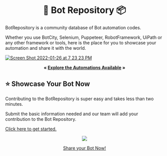 <p align="center">
  <h1 align="center">🤖 Bot Repository 📦</h1>
</p>

BotRepository is a community database of Bot automation codes.

Whether you use BotCity, Selenium, Puppeteer, RobotFramework, UiPath or any other framework or tools, here is the place for you to showcase your automation and share it with the world.

[![Screen Shot 2022-01-26 at 7 23 23 PM](https://user-images.githubusercontent.com/8185425/151286908-903fbc24-115c-4c8e-ac6a-aca5281df52b.png)](https://repository.botcity.dev)
<p align="center">
<strong>« <a href="https://repository.botcity.dev">Explore the Automations Available</a> »</strong>
</p>

## ⭐️ Showcase Your Bot Now

Contributing to the BotRepository is super easy and takes less than two minutes.

Submit the basic information needed and our team will add your contribution to the Bot Repository.

[Click here to get started.](https://docs.google.com/forms/d/e/1FAIpQLScW26dMQVOVsFlr4Mu-6do2VwRlAaTS-wmCls9JBWvExy8vlQ/viewform?usp=pp_url&entry.101061146=560&entry.1571012915=315)

<p align="center">
    <a href="https://docs.google.com/forms/d/e/1FAIpQLScW26dMQVOVsFlr4Mu-6do2VwRlAaTS-wmCls9JBWvExy8vlQ/viewform?usp=pp_url&entry.101061146=560&entry.1571012915=315"><img src="https://user-images.githubusercontent.com/8185425/151288793-d9f1fb17-4887-4bd0-9fba-2863f3dca9f1.png"></a>
    <br>
    <p align="center"><a href="https://docs.google.com/forms/d/e/1FAIpQLScW26dMQVOVsFlr4Mu-6do2VwRlAaTS-wmCls9JBWvExy8vlQ/viewform?usp=pp_url&entry.101061146=560&entry.1571012915=315">Share your Bot Now!</a></p>
</p>


